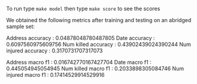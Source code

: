 To run type 
`make model`
then type
`make score`
to see the scores

We obtained the following metrics after training and testing on an abridged sample set:

Address accuracy     : 0.04878048780487805
Date accuracy        : 0.6097560975609756
Num killed accuracy  : 0.43902439024390244
Num injured accuracy : 0.3170731707317073

Address macro f1     : 0.016742770167427704
Date macro f1        : 0.445054945054945
Num killed macro f1  : 0.2033898305084746
Num injured macro f1 : 0.17414529914529916

